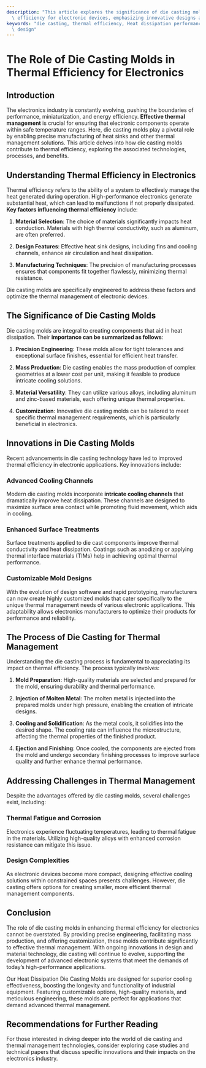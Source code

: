 ```yaml
---
description: "This article explores the significance of die casting molds in enhancing thermal\
  \ efficiency for electronic devices, emphasizing innovative designs and materials."
keywords: "die casting, thermal efficiency, Heat dissipation performance, Heat dissipation optimization\
  \ design"
---
```

# The Role of Die Casting Molds in Thermal Efficiency for Electronics

## Introduction

The electronics industry is constantly evolving, pushing the boundaries of performance, miniaturization, and energy efficiency. **Effective thermal management** is crucial for ensuring that electronic components operate within safe temperature ranges. Here, die casting molds play a pivotal role by enabling precise manufacturing of heat sinks and other thermal management solutions. This article delves into how die casting molds contribute to thermal efficiency, exploring the associated technologies, processes, and benefits.

## Understanding Thermal Efficiency in Electronics

Thermal efficiency refers to the ability of a system to effectively manage the heat generated during operation. High-performance electronics generate substantial heat, which can lead to malfunctions if not properly dissipated. **Key factors influencing thermal efficiency** include:

1. **Material Selection**: The choice of materials significantly impacts heat conduction. Materials with high thermal conductivity, such as aluminum, are often preferred.
   
2. **Design Features**: Effective heat sink designs, including fins and cooling channels, enhance air circulation and heat dissipation.

3. **Manufacturing Techniques**: The precision of manufacturing processes ensures that components fit together flawlessly, minimizing thermal resistance.

Die casting molds are specifically engineered to address these factors and optimize the thermal management of electronic devices.

## The Significance of Die Casting Molds

Die casting molds are integral to creating components that aid in heat dissipation. Their **importance can be summarized as follows**:

1. **Precision Engineering**: These molds allow for tight tolerances and exceptional surface finishes, essential for efficient heat transfer.

2. **Mass Production**: Die casting enables the mass production of complex geometries at a lower cost per unit, making it feasible to produce intricate cooling solutions.

3. **Material Versatility**: They can utilize various alloys, including aluminum and zinc-based materials, each offering unique thermal properties.

4. **Customization**: Innovative die casting molds can be tailored to meet specific thermal management requirements, which is particularly beneficial in electronics.

## Innovations in Die Casting Molds

Recent advancements in die casting technology have led to improved thermal efficiency in electronic applications. Key innovations include:

### Advanced Cooling Channels

Modern die casting molds incorporate **intricate cooling channels** that dramatically improve heat dissipation. These channels are designed to maximize surface area contact while promoting fluid movement, which aids in cooling.

### Enhanced Surface Treatments 

Surface treatments applied to die cast components improve thermal conductivity and heat dissipation. Coatings such as anodizing or applying thermal interface materials (TIMs) help in achieving optimal thermal performance.

### Customizable Mold Designs

With the evolution of design software and rapid prototyping, manufacturers can now create highly customized molds that cater specifically to the unique thermal management needs of various electronic applications. This adaptability allows electronics manufacturers to optimize their products for performance and reliability.

## The Process of Die Casting for Thermal Management

Understanding the die casting process is fundamental to appreciating its impact on thermal efficiency. The process typically involves:

1. **Mold Preparation**: High-quality materials are selected and prepared for the mold, ensuring durability and thermal performance.

2. **Injection of Molten Metal**: The molten metal is injected into the prepared molds under high pressure, enabling the creation of intricate designs.

3. **Cooling and Solidification**: As the metal cools, it solidifies into the desired shape. The cooling rate can influence the microstructure, affecting the thermal properties of the finished product.

4. **Ejection and Finishing**: Once cooled, the components are ejected from the mold and undergo secondary finishing processes to improve surface quality and further enhance thermal performance.

## Addressing Challenges in Thermal Management

Despite the advantages offered by die casting molds, several challenges exist, including:

### Thermal Fatigue and Corrosion

Electronics experience fluctuating temperatures, leading to thermal fatigue in the materials. Utilizing high-quality alloys with enhanced corrosion resistance can mitigate this issue.

### Design Complexities

As electronic devices become more compact, designing effective cooling solutions within constrained spaces presents challenges. However, die casting offers options for creating smaller, more efficient thermal management components.

## Conclusion

The role of die casting molds in enhancing thermal efficiency for electronics cannot be overstated. By providing precise engineering, facilitating mass production, and offering customization, these molds contribute significantly to effective thermal management. With ongoing innovations in design and material technology, die casting will continue to evolve, supporting the development of advanced electronic systems that meet the demands of today’s high-performance applications.

Our Heat Dissipation Die Casting Molds are designed for superior cooling effectiveness, boosting the longevity and functionality of industrial equipment. Featuring customizable options, high-quality materials, and meticulous engineering, these molds are perfect for applications that demand advanced thermal management.

## Recommendations for Further Reading

For those interested in diving deeper into the world of die casting and thermal management technologies, consider exploring case studies and technical papers that discuss specific innovations and their impacts on the electronics industry.
